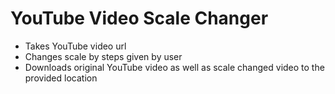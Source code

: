 # YouTube Video Scale Changer
- Takes YouTube video url
- Changes scale by steps given by user
- Downloads original YouTube video as well as scale changed video to the provided location
